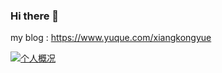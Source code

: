 ### Hi there 👋

my blog : https://www.yuque.com/xiangkongyue

<a href="https://github.com/gundamff" target="_blank">   
  <img src="https://github-readme-stats.vercel.app/api?username=gundamff&show_icons=true&theme=dark&count_private=true&include_all_commits=true" alt="个人概况">
</a>
